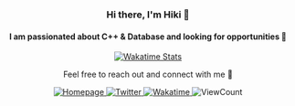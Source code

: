 <!-- Title -->
<h3 align="center">Hi there, I'm Hiki 👋</h3>

<!-- Subtitle -->
<h4 align="center">I am passionated about C++ & Database and looking for opportunities 🍡</h4>

<!-- Wakatime Stats -->
<p align="center">
  <a href="https://wakatime.com/@Aneureka">
    <img src="https://github-readme-stats.vercel.app/api/wakatime?bg_color=00000000&layout=compact&hide_border=true&username=Aneureka&range=last_7_days" alt="Wakatime Stats" />
  </a>
</p>

<!-- Welcome -->
<p align="center">Feel free to reach out and connect with me 🎏</p>

<!-- Social Media -->
<p align="center">
  <a href="https://www.aneureka.cn" target="_blank">
    <img alt="Homepage" src="https://img.shields.io/badge/Homepage-%23FF69B4.svg?&style=flat&logo=font-awesome&logoColor=white"/>
  </a>
  <a href="https://twitter.com/Aneureka" target="_blank">
    <img alt="Twitter" src="https://img.shields.io/badge/Twitter-%231DA1F2.svg?&style=flat&logo=twitter&logoColor=white"/>
  </a>
  <a href="https://wakatime.com/@Aneureka" target="_blank">
    <img alt="Wakatime" src="https://wakatime.com/badge/user/ff842c73-7152-4b40-885a-c5a749eb5688.svg"/>
  </a>
  <img alt="ViewCount" src="https://komarev.com/ghpvc?username=Aneureka&color=ff69b4"/>
</p>
